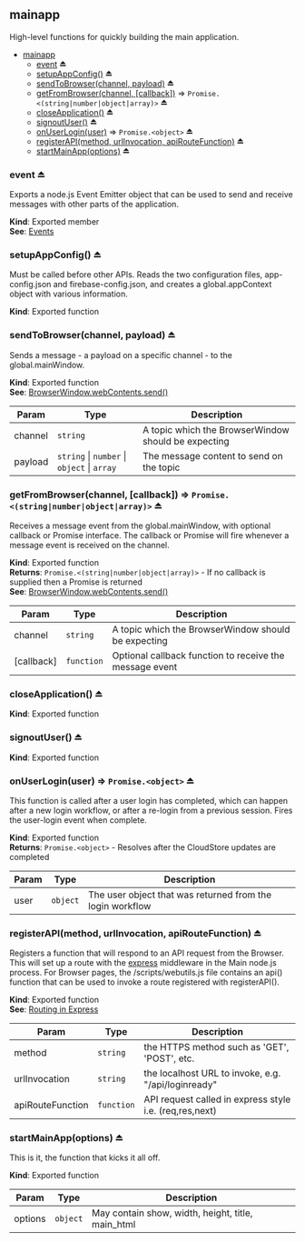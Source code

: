 <a name="module_mainapp"></a>

## mainapp
High-level functions for quickly building the main application.


* [mainapp](#module_mainapp)
    * [event](#exp_module_mainapp--event) ⏏
    * [setupAppConfig()](#exp_module_mainapp--setupAppConfig) ⏏
    * [sendToBrowser(channel, payload)](#exp_module_mainapp--sendToBrowser) ⏏
    * [getFromBrowser(channel, [callback])](#exp_module_mainapp--getFromBrowser) ⇒ <code>Promise.&lt;(string\|number\|object\|array)&gt;</code> ⏏
    * [closeApplication()](#exp_module_mainapp--closeApplication) ⏏
    * [signoutUser()](#exp_module_mainapp--signoutUser) ⏏
    * [onUserLogin(user)](#exp_module_mainapp--onUserLogin) ⇒ <code>Promise.&lt;object&gt;</code> ⏏
    * [registerAPI(method, urlInvocation, apiRouteFunction)](#exp_module_mainapp--registerAPI) ⏏
    * [startMainApp(options)](#exp_module_mainapp--startMainApp) ⏏

<a name="exp_module_mainapp--event"></a>

### event ⏏
Exports a node.js Event Emitter object that can be used to send and receive messages with other parts of the application.

**Kind**: Exported member  
**See**: [Events](https://nodejs.org/api/events.html)  
<a name="exp_module_mainapp--setupAppConfig"></a>

### setupAppConfig() ⏏
Must be called before other APIs. Reads the two configuration files, app-config.json and firebase-config.json, and creates a global.appContext object with various information.

**Kind**: Exported function  
<a name="exp_module_mainapp--sendToBrowser"></a>

### sendToBrowser(channel, payload) ⏏
Sends a message - a payload on a specific channel - to the global.mainWindow.

**Kind**: Exported function  
**See**: [BrowserWindow.webContents.send()](https://electronjs.org/docs/api/web-contents#contentssendchannel-arg1-arg2-)  

| Param | Type | Description |
| --- | --- | --- |
| channel | <code>string</code> | A topic which the BrowserWindow should be expecting |
| payload | <code>string</code> \| <code>number</code> \| <code>object</code> \| <code>array</code> | The message content to send on the topic |

<a name="exp_module_mainapp--getFromBrowser"></a>

### getFromBrowser(channel, [callback]) ⇒ <code>Promise.&lt;(string\|number\|object\|array)&gt;</code> ⏏
Receives a message event from the global.mainWindow, with optional callback or Promise interface. The callbackor Promise will fire whenever a message event is received on the channel.

**Kind**: Exported function  
**Returns**: <code>Promise.&lt;(string\|number\|object\|array)&gt;</code> - If no callback is supplied then a Promise is returned  
**See**: [BrowserWindow.webContents.send()](https://electronjs.org/docs/api/web-contents#contentssendchannel-arg1-arg2-)  

| Param | Type | Description |
| --- | --- | --- |
| channel | <code>string</code> | A topic which the BrowserWindow should be expecting |
| [callback] | <code>function</code> | Optional callback function to receive the message event |

<a name="exp_module_mainapp--closeApplication"></a>

### closeApplication() ⏏
**Kind**: Exported function  
<a name="exp_module_mainapp--signoutUser"></a>

### signoutUser() ⏏
**Kind**: Exported function  
<a name="exp_module_mainapp--onUserLogin"></a>

### onUserLogin(user) ⇒ <code>Promise.&lt;object&gt;</code> ⏏
This function is called after a user login has completed, which can happen after a new loginworkflow, or after a re-login from a previous session. Fires the user-login event when complete.

**Kind**: Exported function  
**Returns**: <code>Promise.&lt;object&gt;</code> - Resolves after the CloudStore updates are completed  

| Param | Type | Description |
| --- | --- | --- |
| user | <code>object</code> | The user object that was returned from the login workflow |

<a name="exp_module_mainapp--registerAPI"></a>

### registerAPI(method, urlInvocation, apiRouteFunction) ⏏
Registers a function that will respond to an API request from the Browser. This willset up a route with the [express](http://expressjs.com/) middleware in the Main node.js process. For Browser pages, the /scripts/webutils.js file contains an api() function that can beused to invoke a route registered with registerAPI().

**Kind**: Exported function  
**See**: [Routing in Express](http://expressjs.com/en/guide/routing.html)  

| Param | Type | Description |
| --- | --- | --- |
| method | <code>string</code> | the HTTPS method such as 'GET', 'POST', etc. |
| urlInvocation | <code>string</code> | the localhost URL to invoke, e.g. "/api/loginready" |
| apiRouteFunction | <code>function</code> | API request called in express style i.e. (req,res,next) |

<a name="exp_module_mainapp--startMainApp"></a>

### startMainApp(options) ⏏
This is it, the function that kicks it all off.

**Kind**: Exported function  

| Param | Type | Description |
| --- | --- | --- |
| options | <code>object</code> | May contain show, width, height, title, main_html |

